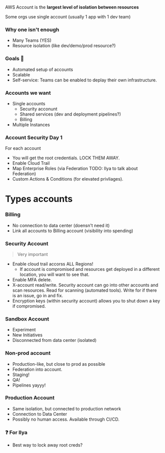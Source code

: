 AWS Account is the **largest level of isolation between resources**

Some orgs use single account (usually 1 app with 1 dev team)

### Why one isn't enough ###

+ Many Teams (YES)
+ Resource isolation (like dev/demo/prod resource?)


### Goals 🏁 ###

+ Automated setup of accounts
+ Scalable
+ Self-service: Teams can be enabled to deplay their own infrastructure.

### Accounts we want ###
+ Single accounts
  + Security acconunt
  + Shared services (dev and deployment pipelines?)
  + Billing
+ Multiple Instances

### Account Security Day 1 ###
For each account

+ You will get the root credentials. LOCK THEM AWAY.
+ Enable Cloud Trail
+ Map Enterprise Roles (via Federation TODO: Ilya to talk about Federation)
+ Custom Actions & Conditions (for elevated privliages).


# Types accounts

### Billing ###

+ No connection to data center (doensn't need it)
+ Link all accounts to Billing account (visibility into spending)

### Security Account ###
> Very important

+ Enable cloud trail accorss ALL Regions!
  + If account is compromised and resources get deployed in a different location, you will want to see that.
+ Enable MFA delete.
+ X-account read/write. Security account can go into other accounts and scan resources. Read for scanning (automated tools). Write for if there is an issue, go in and fix.
+ Encryption keys (within security account) allows you to shut down a key if compromised.

### Sandbox Account ###
+ Experiment
+ New Initiatives
+ Disconnected from data center (isolated)

### Non-prod account ###
+ Production-like, but close to prod as possible
+ Federation into account.
+ Staging!
+ QA!
+ Pipelines yayyy!

### Production Account ###
+ Same isolation, but connected to production network
+ Connection to Data Center
+ Possibly no human access. Available through CI/CD.


### ❓ For Ilya ###
+ Best way to lock away root creds?

